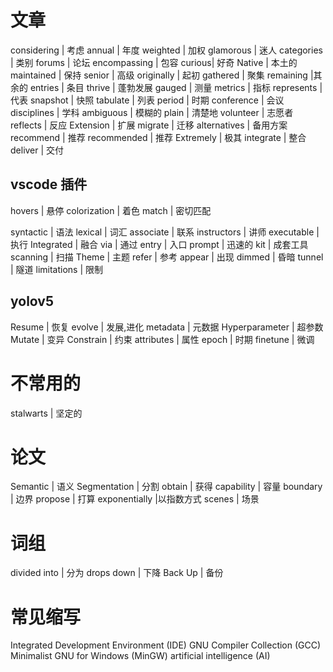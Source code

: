 # 文章
considering  | 考虑
annual  | 年度
weighted  | 加权
glamorous | 迷人
categories | 类别
forums | 论坛
encompassing  | 包容
curious| 好奇
Native | 本土的
maintained  | 保持
senior | 高级
originally  | 起初
gathered | 聚集
remaining |其余的
entries | 条目
thrive | 蓬勃发展
gauged  | 测量
metrics | 指标
represents  | 代表
snapshot | 快照
tabulate  | 列表
period  | 时期
conference | 会议
disciplines | 学科
ambiguous  | 模糊的
plain | 清楚地
volunteer | 志愿者
reflects  | 反应
Extension | 扩展
migrate  | 迁移
alternatives | 备用方案
recommend  | 推荐
recommended  | 推荐
Extremely  | 极其
integrate | 整合
deliver | 交付

## vscode  插件
hovers | 悬停
colorization | 着色
match | 密切匹配

syntactic | 语法
lexical | 词汇
associate  | 联系
instructors | 讲师
executable | 执行
Integrated  | 融合
via  | 通过
entry  | 入口
prompt  | 迅速的
kit | 成套工具
scanning  | 扫描
Theme | 主题
refer  | 参考
appear  | 出现
dimmed | 昏暗
tunnel | 隧道
limitations | 限制

## yolov5

Resume | 恢复
evolve | 发展,进化
metadata | 元数据
Hyperparameter | 超参数
Mutate | 变异
Constrain | 约束
attributes | 属性
epoch | 时期
finetune | 微调

# 不常用的
stalwarts  | 坚定的


# 论文
Semantic | 语义
Segmentation | 分割
obtain | 获得
capability | 容量
boundary | 边界
propose | 打算
exponentially |以指数方式
scenes | 场景


# 词组

divided into  | 分为
drops down | 下降
Back Up | 备份

# 常见缩写

Integrated Development Environment (IDE)
GNU Compiler Collection (GCC)
Minimalist GNU for Windows (MinGW) 
artificial intelligence (AI)





